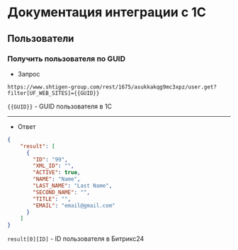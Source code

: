 # Документация интеграции с 1С

## Пользователи
### Получить пользователя по GUID

* Запрос
```
https://www.shtigen-group.com/rest/1675/asukkakqg9mc3xpz/user.get?filter[UF_WEB_SITES]={{GUID}}
```
```{{GUID}}``` - GUID пользователя в 1C

---

* Ответ

```json
{
    "result": [
      {
        "ID": "99",
        "XML_ID": "",
        "ACTIVE": true,
        "NAME": "Name",
        "LAST_NAME": "Last Name",
        "SECOND_NAME": "",
        "TITLE": "",
        "EMAIL": "email@gmail.com"
      }
    ]
}
```

```result[0][ID]``` - ID пользователя в Битрикс24



